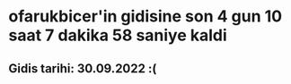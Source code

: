 # ofarukbicer'in gidisine son 4 gun 10 saat 7 dakika 58 saniye kaldi

## Gidis tarihi: 30.09.2022 :(